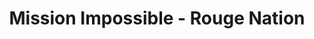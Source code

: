 ---
layout: credit-info
headerstatus: shunk-header
title: Mission Impossible - Rouge Nation
short_title: MI5 Rouge Nation
iden: mi5rougenation
showreel_weight: 92
credits_weight: 130
thumbnail: /assets/img/credits-grid/mission-impossible-rouge-nation.jpg
image: /assets/img/credits-grid/opengraph/mission-impossible-rouge-nation.jpg
image_size: 3
category: credits
role: Assistant Composer
type: Feature Film
imdb: http://www.imdb.com/title/tt2381249
genre: Drama/Fanatasy
director: Christopher McQuarrie
producers: Paramount Pictures, Skydance Productions
synopsis: Ethan and team take on their most impossible mission yet, eradicating the Syndicate - an International rogue organization as highly skilled as they are, committed to destroying the IMF.
---